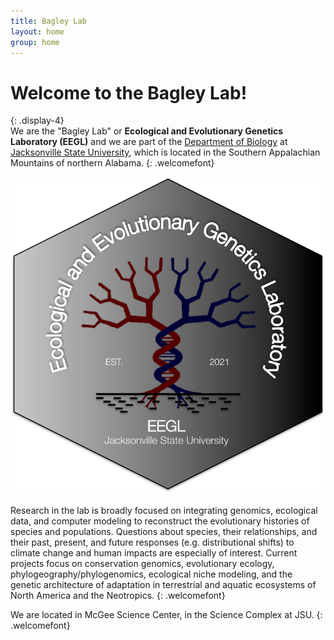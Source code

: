```yaml
---
title: Bagley Lab
layout: home
group: home
---
```


# Welcome to the Bagley Lab!
{: .display-4}
<br>
We are the "Bagley Lab" or **Ecological and Evolutionary Genetics Laboratory (EEGL)** and we are part of the [Department of Biology](http://www.jsu.edu/biology/) at [Jacksonville State University](http://jsu.edu), which is located in the Southern Appalachian Mountains of northern Alabama.
{: .welcomefont}

<!-- ![Bagley Lab logo](static/img/logo/jf_retreat_logo.svg){:style="max-width: 100%; height: auto;"} -->
<!-- ![Bagley Lab logo](static/img/logo/eegl_logo_init_grayhex1b2coltree.pdf){:style="max-width: 100%; height: auto;"} -->
<!-- <div style="text-align:center">![Bagley Lab logo](static/img/logo/eegl_logo_init_grayhex1b2coltree.pdf){:style="max-width: 100%; height: auto;"}</div> -->
<!-- <p align="center"></p>-->
<!-- <div style="text-align:center"><img src="static/img/logo/eegl_logo_init_grayhex1b2coltree.pdf" alt="EEGL logo"/> -->  <!--</div>-->
  <p align=center"><img src="static/img/logo/eegl_logo_init_grayhex1b2coltree.pdf" alt="EEGL logo"/></p>
Research in the lab is broadly focused on integrating genomics, ecological data, and computer modeling to reconstruct the evolutionary histories of species and populations. Questions about species, their relationships, and their past, present, and future responses (e.g. distributional shifts) to climate change and human impacts are especially of interest. Current projects focus on conservation genomics, evolutionary ecology, phylogeography/phylogenomics, ecological niche modeling, and the genetic architecture of adaptation in terrestrial and aquatic ecosystems of North America and the Neotropics.
{: .welcomefont}

We are located in McGee Science Center, in the Science Complex at JSU.
{: .welcomefont}
